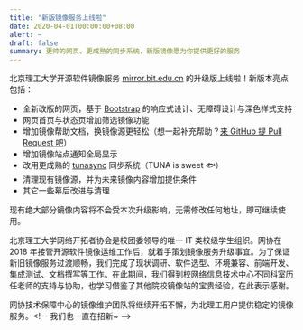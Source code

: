 ```yaml
---
title: "新版镜像服务上线啦"
date: 2020-04-01T00:00:00+08:00
alert: ~
draft: false
summary: 更帅的网页、更成熟的同步系统，新版镜像愿为你提供更好的服务
---
```


北京理工大学开源软件镜像服务 [mirror.bit.edu.cn](//mirror.bit.edu.cn/) 的升级版上线啦！新版本亮点包括：

- 全新改版的网页，基于 [Bootstrap](https://getbootstrap.com/) 的响应式设计、无障碍设计与深色样式支持
- 网页首页与状态页增加筛选镜像功能
- 增加镜像帮助文档，换镜像源更轻松（想一起补充帮助？[来 GitHub 提 Pull Request 吧](https://github.com/bitnp/bitnp-mirrors-web/)）
- 增加镜像站点通知全局显示
- 改用更成熟的 [tunasync](https://github.com/tuna/tunasync) 同步系统（TUNA is sweet 🐟）
- 清理现有镜像源，并为未来镜像内容增加提供条件
- 其它一些幕后改进与清理

现有绝大部分镜像内容将不会受本次升级影响，无需修改任何地址，即可继续使用。

北京理工大学网络开拓者协会是校团委领导的唯一 IT 类校级学生组织。网协在 2018 年接管开源软件镜像运维工作后，就着手策划镜像服务升级事宜。为了保证新旧镜像服务过渡顺畅，我们完成了现状调研、软件选型、环境兼容、前端开发、集成测试、文档撰写等工作。在此期间，我们得到校网络信息技术中心不同科室历任老师的支持与协助，也学习借鉴了其他院校镜像站的宝贵经验，在此表示感谢。

网协技术保障中心的镜像维护团队将继续开拓不懈，为北理工用户提供稳定的镜像服务。<\!-- 我们也一直在招新~ -->
